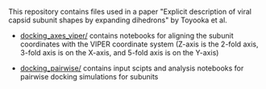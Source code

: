 This repository contains files used in a paper "Explicit description of viral capsid subunit shapes by expanding dihedrons" by Toyooka et al.

- [docking_axes_viper/](https://github.com/matsunagalab/capsid/tree/main/docking_axes_viper) contains notebooks for aligning the subunit coordinates with the VIPER coordinate system (Z-axis is the 2-fold axis, 3-fold axis is on the X-axis, and 5-fold axis is on the Y-axis)

- [docking_pairwise/](https://github.com/matsunagalab/capsid/tree/main/docking_pairwise) contains input scipts and analysis notebooks for pairwise docking simulations for subunits

